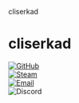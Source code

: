  cliserkad 

cliserkad
=========

[![GitHub](https://img.shields.io/badge/github-cliserkad-24292e?style=for-the-badge&logo=github)](https://github.com/cliserkad)  
[![Steam](https://img.shields.io/badge/steam-cliserkad-1b2838?style=for-the-badge&logo=steam)](https://steamcommunity.com/id/cliserkad)  
[![Email](https://img.shields.io/badge/email-0__0@cliserkad.xyz-ea4335?style=for-the-badge&logo=gmail)](mailto:0_0@cliserkad.xyz)  
![Discord](https://img.shields.io/badge/discord-cliserkad-5865f2?style=for-the-badge&logo=discord)